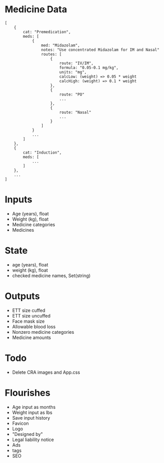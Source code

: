 # Medicine Data

```
[
    {
        cat: "Premedication",
        meds: [
            {
                med: "Midazolam",
                notes: "Use concentrated Midazolam for IM and Nasal"
                routes: [
                    {
                        route: "IV/IM",
                        formula: "0.05-0.1 mg/kg",
                        units: "mg",
                        calcLow: (weight) => 0.05 * weight
                        calcHigh: (weight) => 0.1 * weight
                    },
                    {
                        route: "PO"
                        ...
                    },
                    {
                        route: "Nasal"
                        ...
                    }
                ]
            }
            ...
        ]
    },
    {
        cat: "Induction",
        meds: [
            ...
        ]
    },
    ...
]
```

# Inputs

- Age (years), float
- Weight (kg), float
- Medicine categories
- Medicines

# State

- age (years), float
- weight (kg), float
- checked medicine names, Set(string)

# Outputs

- ETT size cuffed
- ETT size uncuffed
- Face mask size
- Allowable blood loss
- Nonzero medicine categories
- Medicine amounts

# Todo

- Delete CRA images and App.css

# Flourishes

- Age input as months
- Weight input as lbs
- Save input history
- Favicon
- Logo
- "Designed by"
- Legal liability notice
- Ads
- <meta> tags
- SEO
